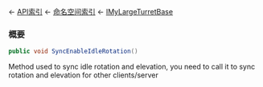← [API索引](Api-Index) ← [命名空间索引](Namespace-Index) ← [IMyLargeTurretBase](Sandbox.ModAPI.Ingame.IMyLargeTurretBase)

### 概要

```csharp
public void SyncEnableIdleRotation()
```

Method used to sync idle rotation and elevation, you need to call it to sync rotation and elevation for other clients/server

